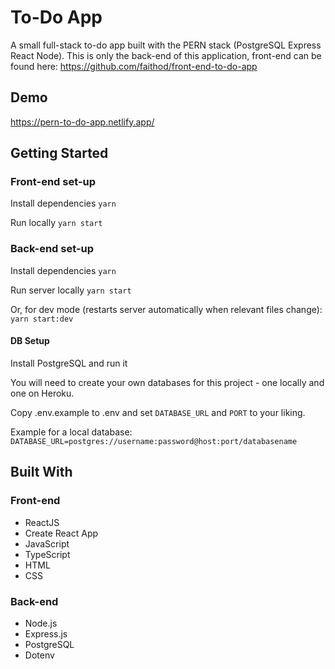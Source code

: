 # To-Do App

A small full-stack to-do app built with the PERN stack (PostgreSQL Express React Node). This is only the back-end of this application, front-end can be found here: https://github.com/faithod/front-end-to-do-app 

## Demo

https://pern-to-do-app.netlify.app/

## Getting Started

### Front-end set-up

Install dependencies ```yarn```

Run locally ```yarn start```


### Back-end set-up

Install dependencies ```yarn```

Run server locally ```yarn start```

Or, for dev mode (restarts server automatically when relevant files change): ```yarn start:dev```

#### DB Setup

Install PostgreSQL and run it

You will need to create your own databases for this project - one locally and one on Heroku.

Copy .env.example to .env and set `DATABASE_URL` and `PORT` to your liking.

Example for a local database: `DATABASE_URL=postgres://username:password@host:port/databasename`


## Built With


### Front-end
* ReactJS 
* Create React App
* JavaScript
* TypeScript
* HTML
* CSS

### Back-end
* Node.js 
* Express.js 
* PostgreSQL 
* Dotenv 
